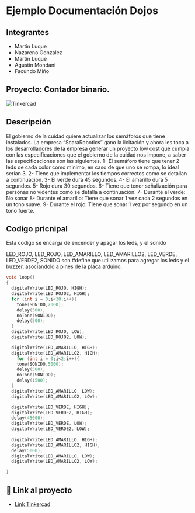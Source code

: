 # Ejemplo Documentación Dojos


## Integrantes 
- Martin Luque
- Nazareno Gonzalez
- Martin Luque
- Agustin Mondani
- Facundo Miño 


## Proyecto: Contador binario.
![Tinkercad](./imganes/Imagen.png)


## Descripción
El gobierno de la cuidad quiere actualizar los semáforos que tiene instalados. La empresa
“ScaraRobotics” gano la licitación y ahora les toca a los desarrolladores de la empresa generar
un proyecto low cost que cumpla con las especificaciones que el gobierno de la cuidad nos
impone, a saber las especificaciones son las siguientes.
1- El semáforo tiene que tener 2 leds de cada color como minimo, en caso de que uno se
rompa, lo ideal serian 3.
2- Tiene que implementar los tiempos correctos como se detallan a continuación.
3- El verde dura 45 segundos.
4- El amarillo dura 5 segundos.
5- Rojo dura 30 segundos.
6- Tiene que tener señalización para personas no videntes como se detalla a
continuación.
7- Durante el verde: No sonar
8- Durante el amarillo: Tiene que sonar 1 vez cada 2 segundos en un tono suave.
9- Durante el rojo: Tiene que sonar 1 vez por segundo en un tono fuerte.

## Codigo pricnipal
Esta codigo se encarga de encender y apagar los leds, y el sonido

LED_ROJO, LED_ROJO, LED_AMARILLO, LED_AMARILLO2, LED_VERDE, LED_VERDE2, SONIDO son #define que utilizamos para agregar los leds y el buzzer, asociandolo a pines de la placa arduino.

~~~ C (lenguaje en el que esta escrito)
void loop()
{
  digitalWrite(LED_ROJO, HIGH);
  digitalWrite(LED_ROJO2, HIGH);
  for (int i = 0;i<30;i++){
	tone(SONIDO,2000);
	delay(500);
    noTone(SONIDO);
	delay(500);
  }
  digitalWrite(LED_ROJO, LOW);
  digitalWrite(LED_ROJO2, LOW);

  digitalWrite(LED_AMARILLO, HIGH);
  digitalWrite(LED_AMARILLO2, HIGH);
    for (int i = 0;i<2;i++){
	tone(SONIDO,5000);
	delay(500);
    noTone(SONIDO);
	delay(1500);
  }
  digitalWrite(LED_AMARILLO, LOW);
  digitalWrite(LED_AMARILLO2, LOW);

  digitalWrite(LED_VERDE, HIGH);
  digitalWrite(LED_VERDE2, HIGH);
  delay(45000);
  digitalWrite(LED_VERDE, LOW);
  digitalWrite(LED_VERDE2, LOW);
	
  digitalWrite(LED_AMARILLO, HIGH);
  digitalWrite(LED_AMARILLO2, HIGH);
  delay(5000);
  digitalWrite(LED_AMARILLO, LOW);
  digitalWrite(LED_AMARILLO2, LOW);

}

~~~

## :robot: Link al proyecto
- [Link Tinkercad](https://www.tinkercad.com/things/3UB47iIs1Iu-funky-borwo-lahdi/editel?sharecode=VVW9Wf8ew58oqMX5lVovzLTdFrnXEZk0e0ResUwPpYg)
